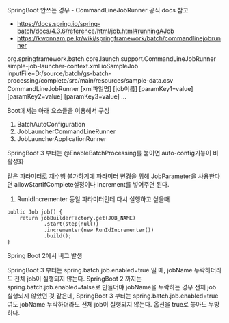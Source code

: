 SpringBoot 안쓰는 경우 - CommandLineJobRunner
공식 docs 참고

- https://docs.spring.io/spring-batch/docs/4.3.6/reference/html/job.html#runningAJob
- https://kwonnam.pe.kr/wiki/springframework/batch/commandlinejobrunner


org.springframework.batch.core.launch.support.CommandLineJobRunner simple-job-launcher-context.xml ioSampleJob inputFile=D:/source/batch/gs-batch-processing/complete/src/main/resources/sample-data.csv
CommandLineJobRunner [xml파일명] [job이름] [paramKey1=value] [paramKey2=value] [paramKey3=value] ...

Boot에서는 아래 요소들을 이용해서 구성
1. BatchAutoConfiguration
2. JobLauncherCommandLineRunner
3. JobLauncherApplicationRunner

SpringBoot 3 부터는 @EnableBatchProcessing를 붙이면 auto-config기능이 비활성화

같은 파라미터로 재수행 불가하기에 파라미터 변경을 위해 JobParameter을 사용한다면 
allowStartIfComplete설정이나 Increment를 넣어주면 된다.


1. RunIdIncrementer
동일 파라미터인데 다시 실행하고 싶을때 

```
public Job job() {
    return jobBuilderFactory.get(JOB_NAME)
            .start(step(null))
            .incrementer(new RunIdIncrementer())
            .build();
}
```
Spring Boot 2에서 버그 발생




SpringBoot 3 부터는 spring.batch.job.enabled=true 일 때, jobName 누락하더라도 전체 job이 실행되지 않는다.
SpringBoot 2 까지는 spring.batch.job.enabled=false로 만들어야 jobName을 누락하는 경우 전체 job 실행되지 않았던 것 같은데,
SpringBoot 3 부터는 spring.batch.job.enabled=true여도 jobName 누락하더라도 전체 job이 실행되지 않는다. 옵션을 true로 놓아도 무방하다.